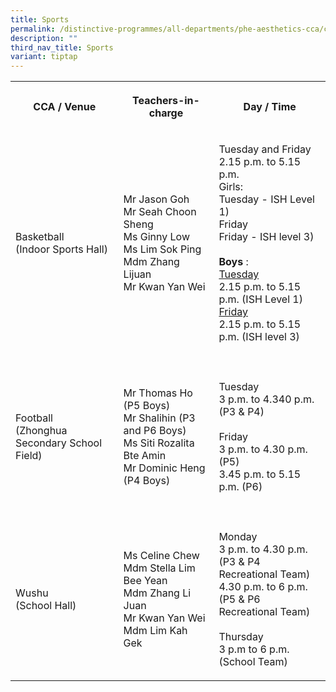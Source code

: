 ```yaml
---
title: Sports
permalink: /distinctive-programmes/all-departments/phe-aesthetics-cca/cca/sports/
description: ""
third_nav_title: Sports
variant: tiptap
---
```

<table>
<tbody>
<tr>
<th rowspan="1" colspan="1">
<p>CCA / Venue
<br>
</p>
</th>
<th rowspan="1" colspan="1">
<p>Teachers-in-charge
<br>
</p>
</th>
<th rowspan="1" colspan="1">
<p>Day / Time</p>
</th>
</tr>
<tr>
<td rowspan="1" colspan="1">
<p>Basketball
<br>(Indoor Sports Hall)
<br>
</p>
</td>
<td rowspan="1" colspan="1">
<p>Mr Jason Goh
<br>Mr Seah Choon Sheng
<br>Ms Ginny Low
<br>Ms Lim Sok Ping
<br>Mdm Zhang Lijuan
<br>Mr Kwan Yan Wei
<br>
</p>
</td>
<td rowspan="1" colspan="1">
<p>Tuesday and Friday
<br>2.15 p.m. to 5.15 p.m.
<br>Girls:
<br>Tuesday - ISH Level 1)
<br>Friday
<br>Friday - ISH level 3)
<br>
<br><strong>Boys</strong> :
<br><u>Tuesday</u> 
<br>2.15 p.m. to 5.15 p.m. (ISH Level 1)
<br><u>Friday</u> 
<br>2.15 p.m. to 5.15 p.m. (ISH level 3)</p>
</td>
</tr>
<tr>
<td rowspan="1" colspan="3">
<p></p>
</td>
</tr>
<tr>
<td rowspan="1" colspan="1">
<p>Football
<br>(Zhonghua Secondary School Field)</p>
</td>
<td rowspan="1" colspan="1">
<p>Mr Thomas Ho (P5 Boys)
<br>Mr Shalihin (P3 and P6 Boys)
<br>Ms Siti Rozalita Bte Amin
<br>Mr Dominic Heng (P4 Boys)</p>
</td>
<td rowspan="1" colspan="1">
<p>Tuesday
<br>3 p.m. to 4.340 p.m. (P3 &amp; P4)
<br>
<br>Friday
<br>3 p.m. to 4.30 p.m. (P5)
<br>3.45 p.m. to 5.15 p.m. (P6)</p>
</td>
</tr>
<tr>
<td rowspan="1" colspan="3">
<p></p>
</td>
</tr>
<tr>
<td rowspan="1" colspan="1">
<p>Wushu
<br>(School Hall)</p>
</td>
<td rowspan="1" colspan="1">
<p>Ms Celine Chew
<br>Mdm Stella Lim Bee Yean
<br>Mdm Zhang Li Juan
<br>Mr Kwan Yan Wei
<br>Mdm Lim Kah Gek</p>
</td>
<td rowspan="1" colspan="1">
<p>Monday
<br>3 p.m. to 4.30 p.m.
<br>(P3 &amp; P4 Recreational Team)
<br>4.30 p.m. to 6 p.m.
<br>(P5 &amp; P6 Recreational Team)
<br>
<br>Thursday
<br>3 p.m to 6 p.m. (School Team)</p>
</td>
</tr>
</tbody>
</table>
<p></p>